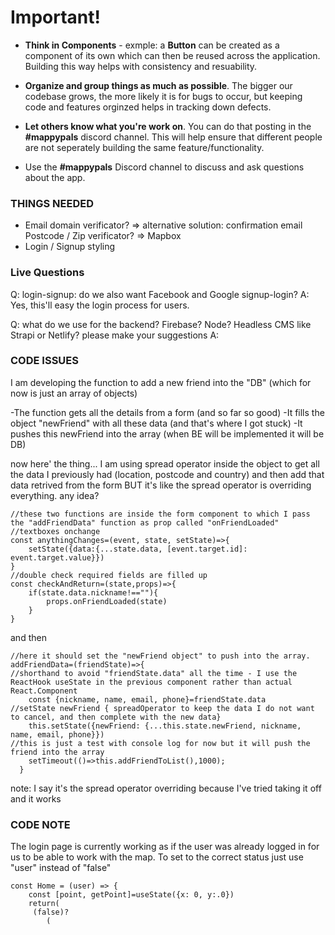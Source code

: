 # Important! 
- **Think in Components** - exmple: a **Button** can be created as a component of its own which can then be reused across the application. Building this way helps with consistency and resuability. 

- **Organize and group things as much as possible**. The bigger our codebase grows, the more likely it is for bugs to occur, but keeping code and features orginzed helps in tracking down defects. 

- **Let others know what you're work on**. You can do that posting in the **#mappypals** discord channel. This will help ensure that different people are not seperately building the same feature/functionality. 

- Use the **#mappypals** Discord channel to discuss and ask questions about the app.

### THINGS NEEDED
* Email domain verificator? => alternative solution: confirmation email
Postcode / Zip verificator? => Mapbox
* Login / Signup styling

### Live Questions
Q: login-signup: do we also want Facebook and Google signup-login?
A: Yes, this'll easy the login process for users. 

Q: what do we use for the backend? Firebase? Node? Headless CMS like Strapi or Netlify? please make your suggestions
A: 

### CODE ISSUES

I am developing the function to add a new friend into the "DB" (which for now is just an array of objects)

-The function gets all the details from a form (and so far so good)
-It  fills the object "newFriend" with all these data (and that's where I got stuck)
-It pushes this newFriend into the array (when BE will be implemented it will be DB)

now here' the thing... I am using spread operator inside the object to get all the data I previously had (location, postcode and country) and then add that data retrived from the form BUT
it's like the spread operator is overriding everything.
any idea?
```
//these two functions are inside the form component to which I pass the "addFriendData" function as prop called "onFriendLoaded"
//textboxes onchange
const anythingChanges=(event, state, setState)=>{
    setState({data:{...state.data, [event.target.id]: event.target.value}})
}
//double check required fields are filled up 
const checkAndReturn=(state,props)=>{
    if(state.data.nickname!==""){
        props.onFriendLoaded(state)
    }
}
```

and then

```
//here it should set the "newFriend object" to push into the array.
addFriendData=(friendState)=>{
//shorthand to avoid "friendState.data" all the time - I use the ReactHook useState in the previous component rather than actual React.Component
    const {nickname, name, email, phone}=friendState.data
//setState newFriend { spreadOperator to keep the data I do not want to cancel, and then complete with the new data}
    this.setState({newFriend: {...this.state.newFriend, nickname, name, email, phone}})
//this is just a test with console log for now but it will push the friend into the array
    setTimeout(()=>this.addFriendToList(),1000);
  }
```
note: I say it's the spread operator overriding because I've tried taking it off and it works
### CODE NOTE
The login page is currently working as if the user was already logged in for us to be able to work with the map.
To set to the correct status just use "user" instead of "false"

```
const Home = (user) => {
	const [point, getPoint]=useState({x: 0, y:.0})
	return(
     (false)?
		(
```

